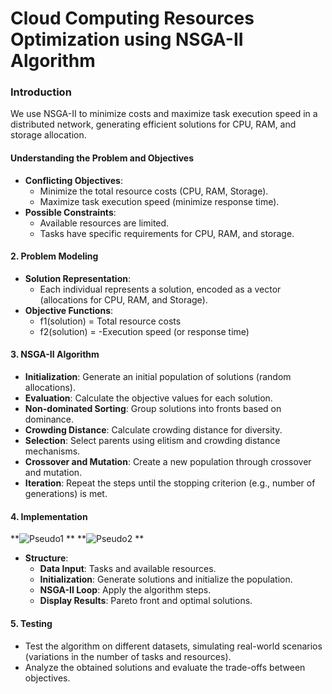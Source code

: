 # Cloud Computing Resources Optimization using NSGA-II Algorithm 

### Introduction 

We use NSGA-II to minimize costs and maximize task execution speed in a distributed network, generating efficient solutions for CPU, RAM, and storage allocation.

#### **Understanding the Problem and Objectives**

-   **Conflicting Objectives**:
    -   Minimize the total resource costs (CPU, RAM, Storage).
    -   Maximize task execution speed (minimize response time).
-   **Possible Constraints**:
    -   Available resources are limited.
    -   Tasks have specific requirements for CPU, RAM, and storage.

#### 2. **Problem Modeling**

-   **Solution Representation**:
    -   Each individual represents a solution, encoded as a vector (allocations for CPU, RAM, and Storage).
-   **Objective Functions**:
    -   f1(solution) = Total resource costs
    -   f2(solution) = -Execution speed (or response time)

#### 3. **NSGA-II Algorithm**

-   **Initialization**: Generate an initial population of solutions (random allocations).
-   **Evaluation**: Calculate the objective values for each solution.
-   **Non-dominated Sorting**: Group solutions into fronts based on dominance.
-   **Crowding Distance**: Calculate crowding distance for diversity.
-   **Selection**: Select parents using elitism and crowding distance mechanisms.
-   **Crossover and Mutation**: Create a new population through crossover and mutation.
-   **Iteration**: Repeat the steps until the stopping criterion (e.g., number of generations) is met.

#### 4. **Implementation**
**![Pseudo1](https://github.com/user-attachments/assets/dd68b80b-e7e9-4404-acea-73dcf887e041)
**
**![Pseudo2](https://github.com/user-attachments/assets/7276c501-ca01-4e78-95ed-96ee346aca7d)
**
-   **Structure**:
    -   **Data Input**: Tasks and available resources.
    -   **Initialization**: Generate solutions and initialize the population.
    -   **NSGA-II Loop**: Apply the algorithm steps.
    -   **Display Results**: Pareto front and optimal solutions.

#### 5. **Testing**

-   Test the algorithm on different datasets, simulating real-world scenarios (variations in the number of tasks and resources).
-   Analyze the obtained solutions and evaluate the trade-offs between objectives.
